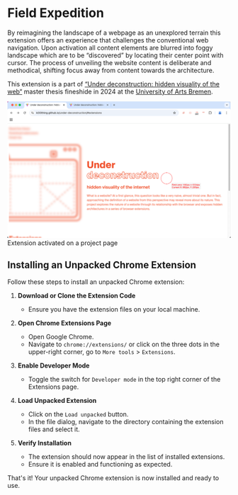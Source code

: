 # Field Expedition

By reimagining the landscape of a webpage as an unexplored terrain this extension offers an experience  that challenges the conventional web navigation. Upon activation all content elements are blurred into foggy landscape which are to be “discovered” by locating their center point with cursor. The process of unveiling the website content is deliberate and methodical, shifting focus away from content towards the architecture.

This extension is a part of [“Under deconstruction: hidden visuality of the web“](https://k00lthing.github.io/under-deconstruction) master thesis fineshide in 2024 at the [University of Arts Bremen](https://www.hfk-bremen.de/).

![Extension activated on a project page](/images/field-expedition-on.png) Extension activated on a project page

## Installing an Unpacked Chrome Extension

Follow these steps to install an unpacked Chrome extension:

1. **Download or Clone the Extension Code**
	- Ensure you have the extension files on your local machine.

2. **Open Chrome Extensions Page**
	- Open Google Chrome.
	- Navigate to `chrome://extensions/` or click on the three dots in the upper-right corner, go to `More tools` > `Extensions`.

3. **Enable Developer Mode**
	- Toggle the switch for `Developer mode` in the top right corner of the Extensions page.

4. **Load Unpacked Extension**
	- Click on the `Load unpacked` button.
	- In the file dialog, navigate to the directory containing the extension files and select it.

5. **Verify Installation**
	- The extension should now appear in the list of installed extensions.
	- Ensure it is enabled and functioning as expected.

That's it! Your unpacked Chrome extension is now installed and ready to use.
